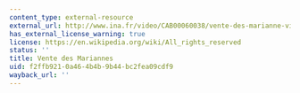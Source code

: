 ```yaml
---
content_type: external-resource
external_url: http://www.ina.fr/video/CAB00060038/vente-des-marianne-video.html
has_external_license_warning: true
license: https://en.wikipedia.org/wiki/All_rights_reserved
status: ''
title: Vente des Mariannes
uid: f2ffb921-0a46-4b4b-9b44-bc2fea09cdf9
wayback_url: ''
---
```

